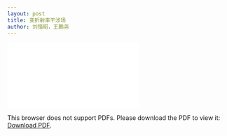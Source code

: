 ```yaml
---
layout: post
title: 变折射率干涉场
author: 刘锴昭，王鹏尧
---
```



<object data="/assets/pdfs/刘锴昭-变折射率干涉场-第二版.pdf" type="application/pdf" width="750px" height="750px">
    <embed src="/assets/pdfs/刘锴昭-变折射率干涉场-第二版.pdf" type="application/pdf">
        <p>This browser does not support PDFs. Please download the PDF to view it: <a href="/assets/pdfs/刘锴昭-变折射率干涉场-第二版.pdf">Download PDF</a>.</p>
    </embed>
</object>

